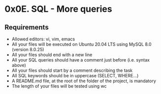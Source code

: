 # 0x0E. SQL - More queries

## Requirements
   
   * Allowed editors: vi, vim, emacs
  *  All your files will be executed on Ubuntu 20.04 LTS using MySQL 8.0 (version 8.0.25)
 *   All your files should end with a new line
*    All your SQL queries should have a comment just before (i.e. syntax above)
   * All your files should start by a comment describing the task
  *  All SQL keywords should be in uppercase (SELECT, WHERE…)
 *   A README.md file, at the root of the folder of the project, is mandatory
*    The length of your files will be tested using wc


